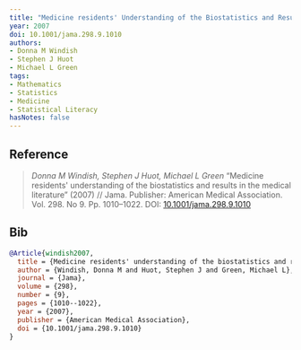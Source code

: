 ```yaml
---
title: "Medicine residents' Understanding of the Biostatistics and Results in the Medical Literature"
year: 2007
doi: 10.1001/jama.298.9.1010
authors:
- Donna M Windish
- Stephen J Huot
- Michael L Green
tags:
- Mathematics
- Statistics
- Medicine
- Statistical Literacy
hasNotes: false
---
```


## Reference

> <i>Donna M Windish, Stephen J Huot, Michael L Green</i> “Medicine residents' understanding of the biostatistics and results in the medical literature” (2007) // Jama. Publisher: American Medical Association. Vol.&nbsp;298. No&nbsp;9. Pp.&nbsp;1010–1022. DOI:&nbsp;<a href='https://doi.org/10.1001/jama.298.9.1010'>10.1001/jama.298.9.1010</a>

## Bib

```bib
@Article{windish2007,
  title = {Medicine residents' understanding of the biostatistics and results in the medical literature},
  author = {Windish, Donna M and Huot, Stephen J and Green, Michael L},
  journal = {Jama},
  volume = {298},
  number = {9},
  pages = {1010--1022},
  year = {2007},
  publisher = {American Medical Association},
  doi = {10.1001/jama.298.9.1010}
}
```
